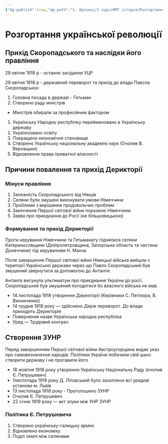 ```yaml
---
{"dg-publish":true,"dg-path":"1. Архівні/1 курс/НМТ історія/Розгортання української революції.md","permalink":"/1-arhivni/1-kurs/nmt-istoriya/rozgortannya-ukrayinskoyi-revolyucziyi/"}
---
```


# Розгортання української революції

## Прихід Скоропадського та наслідки його правління

29 квітня 1918 р - останнє засідання УЦР

29 квітня 1918 р - державний переворот та прихід до влади Павсла Скоропадськоо

1. Головна посада в державі - Гетьман
2. Створено раду міністрів
- Міністрів обирали за професійним фактором
1. Українську Народну республіку перейменовано в Українську державу
2. Українізовано освіту
3. Покращено економічне становище
4. Створено Українську національну академію наук (Очолив В. Вернацьки)
5. Відновлення права приватної власності

## Причини повалення та прихід Дерикторії

### Мінуси правління

1. Залежність Скоропадського від Німців
2. Селяни були змушені виконувати умови Німеччини
3. Проблеми з вирішення продовольчих проблем
4. Закінчення Першої світової війни поразкою Німеччини
5. Заява про приєднання до Росії (не більшовицькою)

### Формування та прихід Дерикторії

Проти керування Німеччини та Гетьманату піднялися селяни Катеринослвщини (Дніпропетровщина, Запорізька область та частина Донеччини) під керуванням Н. Махна 

Після завершення Першої світової війни Німецькі війська вийшли з території Української держави через що Павло Скоропадський був змушений звернутися за допомогою до Антанти.

Антанта висунула ультиматум про приєднання України до росії. Скоропадський був змушений погодитися бо власного війська не мав. 

- 14 листопада 1918 утворення Директорії (Керівники С. Петлюра, В. Винниченко)
- 14 грудня 1918 року — здійснено Держ переворот. До влади приходить Дерикторія
- Повернення назви Українська народна республіка
- Уряд — Трудовий конгрес

## Створення ЗУНР

Перед завершенням Першої світової війни Австроугорщина видає указ про самовизначення народів. Політики України побачили свій шанс створити державу і не прогавили його

- 18 жовтня 1918 року утворенно Українську Національну Раду (очолив Є. Петрушевич)
- 1листопада 1918 року Д. Літовський було захоплено всі урядові установи м. Львів
- 13 листопада 1918 року - Проголошено ЗУНР
- Очолив Є. Петрушевич
- 22 січня 1919 року — акт злуки між УНР ЗУНР

### Політика Є. Петрушевича

1. Створино українську-галицьку армію
2. Відновлено економіку
3. Поділ землі між селянами
